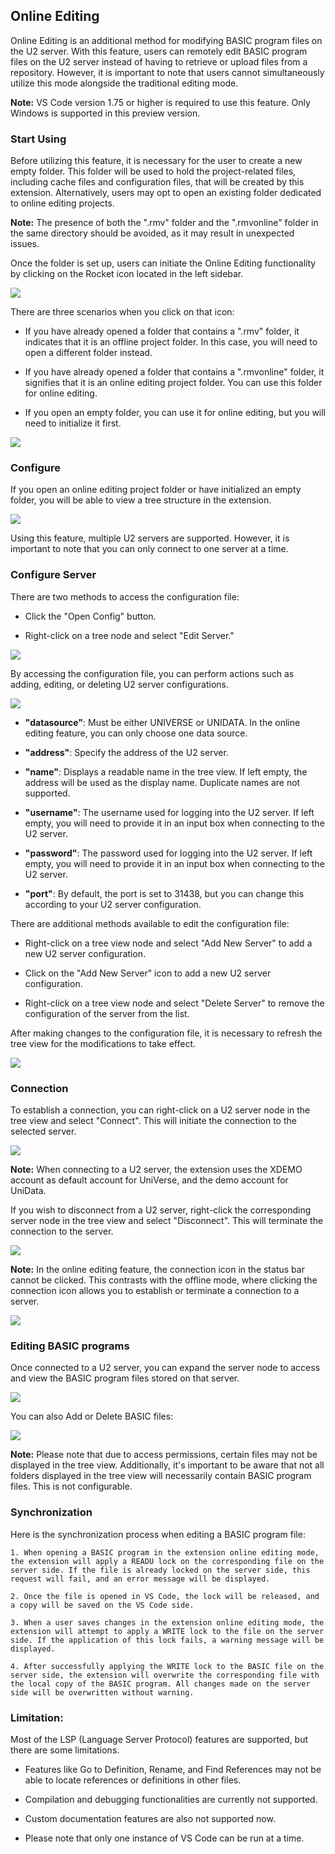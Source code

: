 ## Online Editing

Online Editing is an additional method for modifying BASIC program files on the U2 server. With this feature, users can remotely edit BASIC program files on the U2 server instead of having to retrieve or upload files from a repository. However, it is important to note that users cannot simultaneously utilize this mode alongside the traditional editing mode.

**Note:** VS Code version 1.75 or higher is required to use this feature. Only Windows is supported in this preview version.

### Start Using

Before utilizing this feature, it is necessary for the user to create a new empty folder. This folder will be used to hold the project-related files, including cache files and configuration files, that will be created by this extension. Alternatively, users may opt to open an existing folder dedicated to online editing projects.

**Note:** The presence of both the ".rmv" folder and the ".rmvonline" folder in the same directory should be avoided, as it may result in unexpected issues.

Once the folder is set up, users can initiate the Online Editing functionality by clicking on the Rocket icon located in the left sidebar.

![](../img/online_editing_icon.png)

There are three scenarios when you click on that icon:

 - If you have already opened a folder that contains a ".rmv" folder, it indicates that it is an offline project folder. In this case, you will need to open a different folder instead.

 - If you have already opened a folder that contains a ".rmvonline" folder, it signifies that it is an online editing project folder. You can use this folder for online editing.

 - If you open an empty folder, you can use it for online editing, but you will need to initialize it first.

![](../img/online_editing_empty_folder.png)

### Configure

If you open an online editing project folder or have initialized an empty folder, you will be able to view a tree structure in the extension.

![](../img/online_editing_configure_file.png)

Using this feature, multiple U2 servers are supported. However, it is important to note that you can only connect to one server at a time.

### Configure Server

There are two methods to access the configuration file: 

 - Click the "Open Config" button.

 - Right-click on a tree node and select "Edit Server." 

![](../img/online_editing_server_1.png)

By accessing the configuration file, you can perform actions such as adding, editing, or deleting U2 server configurations.

![](../img/online_editing_server_3.png)

 - **"datasource"**: Must be either UNIVERSE or UNIDATA. In the online editing feature, you can only choose one data source. 
 
 - **"address"**: Specify the address of the U2 server. 
 
 - **"name"**: Displays a readable name in the tree view. If left empty, the address will be used as the display name. Duplicate names are not supported.
 
 - **"username"**: The username used for logging into the U2 server. If left empty, you will need to provide it in an input box when connecting to the U2 server. 
 
 - **"password"**: The password used for logging into the U2 server. If left empty, you will need to provide it in an input box when connecting to the U2 server. 
 
 - **"port"**: By default, the port is set to 31438, but you can change this according to your U2 server configuration.

There are additional methods available to edit the configuration file: 

 - Right-click on a tree view node and select "Add New Server" to add a new U2 server configuration. 
 
 - Click on the "Add New Server" icon to add a new U2 server configuration. 
 
 - Right-click on a tree view node and select "Delete Server" to remove the configuration of the server from the list.

After making changes to the configuration file, it is necessary to refresh the tree view for the modifications to take effect.

![](../img/online_editing_server_refresh.png)

### Connection

To establish a connection, you can right-click on a U2 server node in the tree view and select "Connect". This will initiate the connection to the selected server.

![](../img/online_editing_connect.png)

**Note:** When connecting to a U2 server, the extension uses the XDEMO account as default account for UniVerse, and the demo account for UniData. 

If you wish to disconnect from a U2 server, right-click the corresponding server node in the tree view and select "Disconnect". This will terminate the connection to the server.

![](../img/online_editing_disconnect.png)

**Note:** In the online editing feature, the connection icon in the status bar cannot be clicked. This contrasts with the offline mode, where clicking the connection icon allows you to establish or terminate a connection to a server.

![](../img/online_editing_connection_icon.png)

### Editing BASIC programs

Once connected to a U2 server, you can expand the server node to access and view the BASIC program files stored on that server.

![](../img/online_editing_edit_open.png)

You can also Add or Delete BASIC files:

![](../img/online_editing_edit_files.png)

**Note:** Please note that due to access permissions, certain files may not be displayed in the tree view. Additionally, it's important to be aware that not all folders displayed in the tree view will necessarily contain BASIC program files. This is not configurable.

### Synchronization 

Here is the synchronization process when editing a BASIC program file:

    1. When opening a BASIC program in the extension online editing mode, the extension will apply a READU lock on the corresponding file on the server side. If the file is already locked on the server side, this request will fail, and an error message will be displayed.

    2. Once the file is opened in VS Code, the lock will be released, and a copy will be saved on the VS Code side.

    3. When a user saves changes in the extension online editing mode, the extension will attempt to apply a WRITE lock to the file on the server side. If the application of this lock fails, a warning message will be displayed.

    4. After successfully applying the WRITE lock to the BASIC file on the server side, the extension will overwrite the corresponding file with the local copy of the BASIC program. All changes made on the server side will be overwritten without warning.

### Limitation:
Most of the LSP (Language Server Protocol) features are supported, but there are some limitations. 

 - Features like Go to Definition, Rename, and Find References may not be able to locate references or definitions in other files. 

 - Compilation and debugging functionalities are currently not supported. 

 - Custom documentation features are also not supported now. 

 - Please note that only one instance of VS Code can be run at a time.
